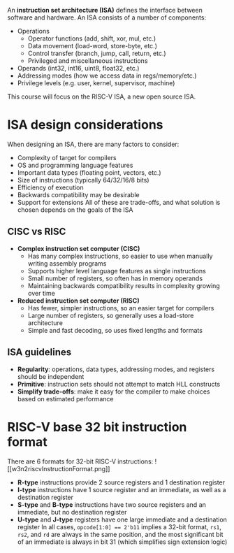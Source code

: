 An **instruction set architecture (ISA)** defines the interface between software and hardware.
An ISA consists of a number of components:
- Operations
	- Operator functions (add, shift, xor, mul, etc.)
	- Data movement (load-word, store-byte, etc.)
	- Control transfer (branch, jump, call, return, etc.)
	- Privileged and miscellaneous instructions
- Operands (int32, int16, uint8, float32, etc.)
- Addressing modes (how we access data in regs/memory/etc.)
- Privilege levels (e.g. user, kernel, supervisor, machine)

This course will focus on the RISC-V ISA, a new open source ISA.

# ISA design considerations
When designing an ISA, there are many factors to consider:
- Complexity of target for compilers
- OS and programming language features
- Important data types (floating point, vectors, etc.)
- Size of instructions (typically 64/32/16/8 bits)
- Efficiency of execution
- Backwards compatibility may be desirable
- Support for extensions
All of these are trade-offs, and what solution is chosen depends on the goals of the ISA
## CISC vs RISC
- **Complex instruction set computer (CISC)**
	- Has many complex instructions, so easier to use when manually writing assembly programs
	- Supports higher level language features as single instructions
	- Small number of registers, so often has in memory operands
	- Maintaining backwards compatibility results in complexity growing over time
- **Reduced instruction set computer (RISC)**
	- Has fewer, simpler instructions, so an easier target for compilers
	- Large number of registers, so generally uses a load-store architecture
	- Simple and fast decoding, so uses fixed lengths and formats
## ISA guidelines
- **Regularity**: operations, data types, addressing modes, and registers should be independent
- **Primitive**: instruction sets should not attempt to match HLL constructs
- **Simplify trade-offs**: make it easy for the compiler to make choices based on estimated performance
# RISC-V base 32 bit instruction format
There are 6 formats for 32-bit RISC-V instructions:
![[w3n2riscvInstructionFormat.png]]
- **R-type** instructions provide 2 source registers and 1 destination register
- **I-type** instructions have 1 source register and an immediate, as well as a destination register
- **S-type** and **B-type** instructions have two source registers and an immediate, but no destination register
- **U-type** and **J-type** registers have one large immediate and a destination register
 In all cases, `opcode[1:0] == 2'b11` implies a 32-bit format, `rs1`, `rs2`, and `rd` are always in the same position, and the most significant bit of an immediate is always in bit 31 (which simplifies sign extension logic)